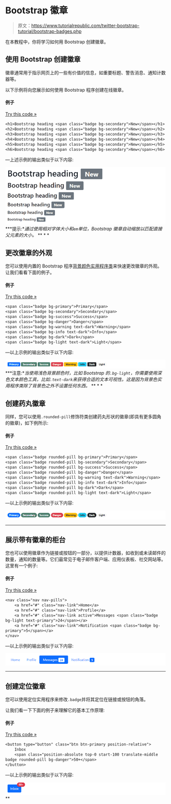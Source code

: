 # Bootstrap 徽章

> 原文：<https://www.tutorialrepublic.com/twitter-bootstrap-tutorial/bootstrap-badges.php>

在本教程中，你将学习如何用 Bootstrap 创建徽章。

## 使用 Bootstrap 创建徽章

徽章通常用于指示网页上的一些有价值的信息，如重要标题、警告消息、通知计数器等。

以下示例将向您展示如何使用 Bootstrap 程序创建在线徽章。

#### 例子

[Try this code »](../codelab.php?topic=bootstrap&file=badges "Try this code using online Editor")

```
<h1>Bootstrap heading <span class="badge bg-secondary">New</span></h1>
<h2>Bootstrap heading <span class="badge bg-secondary">New</span></h2>
<h3>Bootstrap heading <span class="badge bg-secondary">New</span></h3>
<h4>Bootstrap heading <span class="badge bg-secondary">New</span></h4>
<h5>Bootstrap heading <span class="badge bg-secondary">New</span></h5>
<h6>Bootstrap heading <span class="badge bg-secondary">New</span></h6>
```

—上述示例的输出类似于以下内容:

[![Bootstrap Badges](img/80b7c21d60b672bcc59eab1dfc9649b1.png)](../codelab.php?topic=bootstrap&file=badges)  ***提示:**通过使用相对字体大小和`em`单位，Bootstrap 徽章自动缩放以匹配直接父元素的大小。*  ** * *

## 更改徽章的外观

您可以使用内置的 Bootstrap 程序[背景颜色实用程序类](bootstrap-helper-classes.php#background-color-classes)来快速更改徽章的外观。让我们看看下面的例子。

#### 例子

[Try this code »](../codelab.php?topic=bootstrap&file=colored-badges "Try this code using online Editor")

```
<span class="badge bg-primary">Primary</span>
<span class="badge bg-secondary">Secondary</span>
<span class="badge bg-success">Success</span>
<span class="badge bg-danger">Danger</span>
<span class="badge bg-warning text-dark">Warning</span>
<span class="badge bg-info text-dark">Info</span>
<span class="badge bg-dark">Dark</span>
<span class="badge bg-light text-dark">Light</span>
```

—以上示例的输出类似于以下内容:

[![Bootstrap Colored Badges](img/bddc41efb30e3bec74d399be9cecad1b.png)](../codelab.php?topic=bootstrap&file=colored-badges)  ***注意:**当使用浅色背景颜色时，比如 Bootstrap 的`.bg-light`，你需要使用深色文本颜色工具，比如`.text-dark`来获得合适的文本可视性。这是因为背景色实用程序类除了背景色之外不设置任何东西。*  ** * *

## 创建药丸徽章

同样，您可以使用`.rounded-pill`修饰符类创建药丸形状的徽章(即具有更多圆角的徽章)，如下例所示:

#### 例子

[Try this code »](../codelab.php?topic=bootstrap&file=pill-badges "Try this code using online Editor")

```
<span class="badge rounded-pill bg-primary">Primary</span>
<span class="badge rounded-pill bg-secondary">Secondary</span>
<span class="badge rounded-pill bg-success">Success</span>
<span class="badge rounded-pill bg-danger">Danger</span>
<span class="badge rounded-pill bg-warning text-dark">Warning</span>
<span class="badge rounded-pill bg-info text-dark">Info</span>
<span class="badge rounded-pill bg-dark">Dark</span>
<span class="badge rounded-pill bg-light text-dark">Light</span>
```

—以上示例的输出类似于以下内容:

[![Bootstrap Pill Badges](img/a36446ec45a49fbcfbc9df7feac696ab.png)](../codelab.php?topic=bootstrap&file=pill-badges) 

* * *

## 展示带有徽章的柜台

您也可以使用徽章作为链接或按钮的一部分，以提供计数器，如收到或未读邮件的数量，通知的数量等。它们最常见于电子邮件客户端、应用仪表板、社交网站等。这里有一个例子:

#### 例子

[Try this code »](../codelab.php?topic=bootstrap&file=badges-inside-nav "Try this code using online Editor")

```
<nav class="nav nav-pills">
    <a href="#" class="nav-link">Home</a>
    <a href="#" class="nav-link">Profile</a>
    <a href="#" class="nav-link active">Messages <span class="badge bg-light text-primary">24</span></a>
    <a href="#" class="nav-link">Notification <span class="badge bg-primary">5</span></a>
</nav>
```

—以上示例的输出类似于以下内容:

[![Bootstrap Badges inside Nav](img/fa9225826ea825ecd69df9b5d1325a13.png)](../codelab.php?topic=bootstrap&file=badges-inside-nav) 

* * *

## 创建定位徽章

您可以使用定位实用程序来修改`.badge`并将其定位在链接或按钮的角落。

让我们看一下下面的例子来理解它的基本工作原理:

#### 例子

[Try this code »](../codelab.php?topic=bootstrap&file=positioned-badge "Try this code using online Editor")

```
<button type="button" class="btn btn-primary position-relative">
    Inbox
    <span class="position-absolute top-0 start-100 translate-middle badge rounded-pill bg-danger">50+</span>
</button>
```

—以上示例的输出类似于以下内容:

[![Bootstrap Positioned Badge](img/2c3b51336d54710041198cff5c243e47.png)](../codelab.php?topic=bootstrap&file=positioned-badge)**